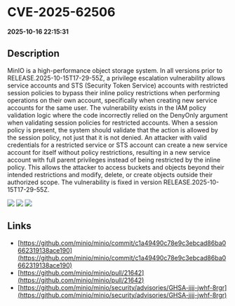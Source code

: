 # CVE-2025-62506

**2025-10-16 22:15:31**

## Description
MinIO is a high-performance object storage system. In all versions prior to RELEASE.2025-10-15T17-29-55Z, a privilege escalation vulnerability allows service accounts and STS (Security Token Service) accounts with restricted session policies to bypass their inline policy restrictions when performing operations on their own account, specifically when creating new service accounts for the same user. The vulnerability exists in the IAM policy validation logic where the code incorrectly relied on the DenyOnly argument when validating session policies for restricted accounts. When a session policy is present, the system should validate that the action is allowed by the session policy, not just that it is not denied. An attacker with valid credentials for a restricted service or STS account can create a new service account for itself without policy restrictions, resulting in a new service account with full parent privileges instead of being restricted by the inline policy. This allows the attacker to access buckets and objects beyond their intended restrictions and modify, delete, or create objects outside their authorized scope. The vulnerability is fixed in version RELEASE.2025-10-15T17-29-55Z.

![](https://img.shields.io/static/v1?label=Score&message=8.1&color=red)
![](https://img.shields.io/static/v1?label=Severity&message=HIGH&color=red)
![](https://img.shields.io/static/v1?label=CWE&message=Auth&color=green)

## Links
- [https://github.com/minio/minio/commit/c1a49490c78e9c3ebcad86ba0662319138ace190](https://github.com/minio/minio/commit/c1a49490c78e9c3ebcad86ba0662319138ace190)
- [https://github.com/minio/minio/pull/21642](https://github.com/minio/minio/pull/21642)
- [https://github.com/minio/minio/security/advisories/GHSA-jjjj-jwhf-8rgr](https://github.com/minio/minio/security/advisories/GHSA-jjjj-jwhf-8rgr)
